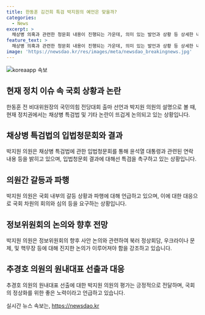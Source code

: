 ```yaml
---
title: 한동훈 김건희 특검 박지원의 예언은 맞을까?
categories:
  - News
excerpt: >
  채상병 의혹과 관련한 청문회 내용이 진행되는 가운데, 의미 있는 발언과 상황 등 상세한 내용을 확인하려면 시사IN 유튜브 채널 〈김은지의 뉴스IN〉에서 월요일부터 목요일 오후 5시에 진행되는 라이브 방송을 참고해야 합니다. 박지원 의원과 여러 인물들의 발언을 통해 채상병 특검과 관련한 토론과 정치적 상황이 묘사되며, 국민의힘과 민주당 간의 대립과 정책에 대한 논쟁도 진행됐습니다. 이용민 중령과 박정훈 대령의 발언도 주목을 받았으며, 민주당과 국민의힘의 눈치 보기와 정책적 의견 차이, 정보위원회의 심의가 예정되어 있습니다.
feature_text: >
  채상병 의혹과 관련한 청문회 내용이 진행되는 가운데, 의미 있는 발언과 상황 등 상세한 내용을 확인하려면 시사IN 유튜브 채널 〈김은지의 뉴스IN〉에서 월요일부터 목요일 오후 5시에 진행되는 라이브 방송을 참고해야 합니다. 박지원 의원과 여러 인물들의 발언을 통해 채상병 특검과 관련한 토론과 정치적 상황이 묘사되며, 국민의힘과 민주당 간의 대립과 정책에 대한 논쟁도 진행됐습니다. 이용민 중령과 박정훈 대령의 발언도 주목을 받았으며, 민주당과 국민의힘의 눈치 보기와 정책적 의견 차이, 정보위원회의 심의가 예정되어 있습니다.
image: 'https://newsdao.kr/res/images/meta/newsdao_breakingnews.jpg'
---
```


<p><img src="https://newsdao.kr/res/images/meta/newsdao_breakingnews.jpg" alt="koreaapp 속보" /></p>

<h2 data-ke-size="size26">현재 정치 이슈 속 국회 상황과 논란</h2>

<p data-ke-size="size16">한동훈 전 비대위원장의 국민의힘 전당대회 출마 선언과 박지원 의원의 설명으로 볼 때, 현재 정치권에서는 채상병 특검법 및 기타 논란이 뜨겁게 논의되고 있는 상황입니다.</p>

<h2 data-ke-size="size26">채상병 특검법의 입법청문회와 결과</h2>

<p data-ke-size="size16">박지원 의원은 채상병 특검법에 관한 입법청문회를 통해 윤석열 대통령과 관련된 연락 내용 등을 밝히고 있으며, 입법청문회 결과에 대해선 특검을 촉구하고 있는 상황입니다.</p>

<h2 data-ke-size="size26">의원간 갈등과 파행</h2>

<p data-ke-size="size16">박지원 의원은 국회 내부의 갈등 상황과 파행에 대해 언급하고 있으며, 이에 대한 대응으로 국회 차원의 회의와 심의 등을 요구하는 상황입니다.</p>

<h2 data-ke-size="size26">정보위원회의 논의와 향후 전망</h2>

<p data-ke-size="size16">박지원 의원은 정보위원회의 향후 사안 논의와 관련하여 북러 정상회담, 우크라이나 문제, 및 핵무장 등에 대해 진지한 논의가 이루어져야 함을 강조하고 있습니다.</p>

<h2 data-ke-size="size26">추경호 의원의 원내대표 선출과 대응</h2>

<p data-ke-size="size16">추경호 의원의 원내대표 선출에 대한 박지원 의원의 평가는 긍정적으로 전달하며, 국회의 정상화를 위한 좋은 노력이라고 언급하고 있습니다.</p>
실시간 뉴스 속보는, <a href="https://newsdao.kr" rel="dofollow">https://newsdao.kr</a>


